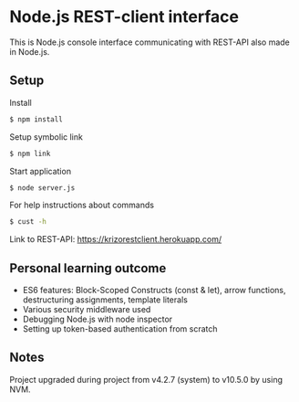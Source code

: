# Node.js REST-client interface

This is Node.js console interface communicating with REST-API also made in Node.js.

## Setup
Install
```sh
$ npm install
```
Setup symbolic link
```sh
$ npm link
```
Start application
```sh
$ node server.js
```
For help instructions about commands
```sh
$ cust -h
```

Link to REST-API: https://krizorestclient.herokuapp.com/

## Personal learning outcome
* ES6 features: Block-Scoped Constructs (const & let), arrow functions, destructuring assignments, template literals
* Various security middleware used
* Debugging Node.js with node inspector
* Setting up token-based authentication from scratch

## Notes
Project upgraded during project from v4.2.7 (system) to v10.5.0 by using NVM.